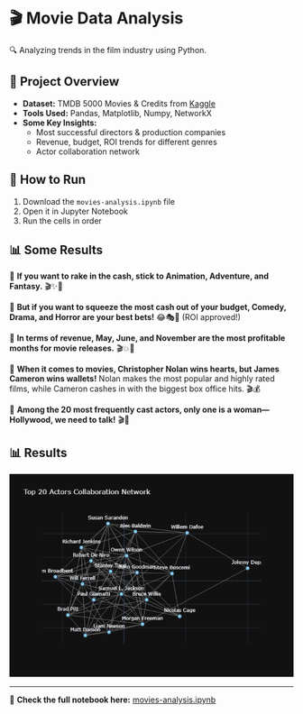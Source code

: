 # 🎬 Movie Data Analysis  
🔍 Analyzing trends in the film industry using Python.  

## 📂 Project Overview  
- **Dataset:** TMDB 5000 Movies & Credits from [Kaggle](https://www.kaggle.com/datasets/tmdb/tmdb-movie-metadata)
- **Tools Used:** Pandas, Matplotlib, Numpy, NetworkX  
- **Some Key Insights:**  
  - Most successful directors & production companies 
  - Revenue, budget, ROI trends for different genres
  - Actor collaboration network  

## 🚀 How to Run  
1. Download the `movies-analysis.ipynb` file  
2. Open it in Jupyter Notebook  
3. Run the cells in order  

## 📊 Some Results  
📌 **If you want to rake in the cash, stick to Animation, Adventure, and Fantasy.** 🎬✨🏰  

📌 **But if you want to squeeze the most cash out of your budget, Comedy, Drama, and Horror are your best bets!** 😂🎭👻 (ROI approved!)  

📌 **In terms of revenue, May, June, and November are the most profitable months for movie releases.** 🎬💥🍿  

📌 **When it comes to movies, Christopher Nolan wins hearts, but James Cameron wins wallets!** Nolan makes the most popular and highly rated films, while Cameron cashes in with the biggest box office hits. 🎬💰  

📌 **Among the 20 most frequently cast actors, only one is a woman—Hollywood, we need to talk!** 🎬🤨  

## 📊 Results  
<img src="actor-collab-network.png" width="800">

---
🔗 **Check the full notebook here:** [movies-analysis.ipynb](https://github.com/Emma10-10/movie-analysis)
